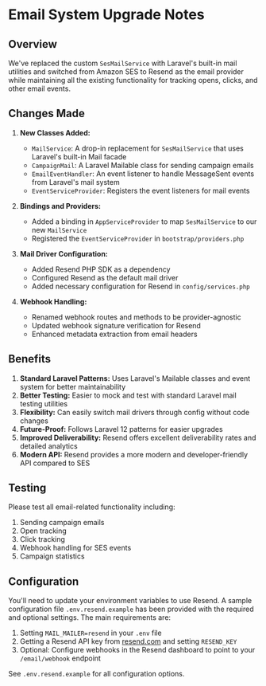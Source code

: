 # Email System Upgrade Notes

## Overview

We've replaced the custom `SesMailService` with Laravel's built-in mail utilities and switched from Amazon SES to Resend as the email provider while maintaining all the existing functionality for tracking opens, clicks, and other email events.

## Changes Made

1. **New Classes Added:**
   - `MailService`: A drop-in replacement for `SesMailService` that uses Laravel's built-in Mail facade
   - `CampaignMail`: A Laravel Mailable class for sending campaign emails
   - `EmailEventHandler`: An event listener to handle MessageSent events from Laravel's mail system
   - `EventServiceProvider`: Registers the event listeners for mail events

2. **Bindings and Providers:**
   - Added a binding in `AppServiceProvider` to map `SesMailService` to our new `MailService` 
   - Registered the `EventServiceProvider` in `bootstrap/providers.php`

3. **Mail Driver Configuration:**
   - Added Resend PHP SDK as a dependency
   - Configured Resend as the default mail driver
   - Added necessary configuration for Resend in `config/services.php`

4. **Webhook Handling:**
   - Renamed webhook routes and methods to be provider-agnostic
   - Updated webhook signature verification for Resend
   - Enhanced metadata extraction from email headers

## Benefits

1. **Standard Laravel Patterns:** Uses Laravel's Mailable classes and event system for better maintainability
2. **Better Testing:** Easier to mock and test with standard Laravel mail testing utilities
3. **Flexibility:** Can easily switch mail drivers through config without code changes
4. **Future-Proof:** Follows Laravel 12 patterns for easier upgrades
5. **Improved Deliverability:** Resend offers excellent deliverability rates and detailed analytics
6. **Modern API:** Resend provides a more modern and developer-friendly API compared to SES

## Testing

Please test all email-related functionality including:

1. Sending campaign emails
2. Open tracking
3. Click tracking 
4. Webhook handling for SES events
5. Campaign statistics

## Configuration

You'll need to update your environment variables to use Resend. A sample configuration file `.env.resend.example` has been provided with the required and optional settings. The main requirements are:

1. Setting `MAIL_MAILER=resend` in your `.env` file
2. Getting a Resend API key from [resend.com](https://resend.com) and setting `RESEND_KEY`
3. Optional: Configure webhooks in the Resend dashboard to point to your `/email/webhook` endpoint

See `.env.resend.example` for all configuration options.